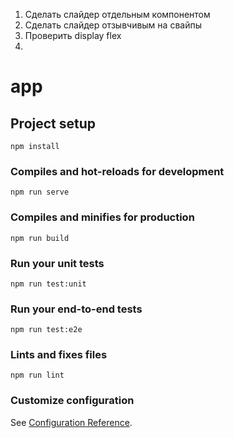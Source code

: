 
1. Сделать слайдер отдельным компонентом
2. Сделать слайдер отзывчивым на свайпы
3. Проверить display flex
4.

# app

## Project setup
```
npm install
```

### Compiles and hot-reloads for development
```
npm run serve
```

### Compiles and minifies for production
```
npm run build
```

### Run your unit tests
```
npm run test:unit
```

### Run your end-to-end tests
```
npm run test:e2e
```

### Lints and fixes files
```
npm run lint
```

### Customize configuration
See [Configuration Reference](https://cli.vuejs.org/config/).

<!-- cops: [
					{
						title: 'Наряд ОМОН',
						numbers: '02',
						text: '',
						reason: ['Вооруженное ограбление', 'Убийство', 'Увидел негра'],
					},
					{
						title: 'Наряд ОМОН',
						numbers: '02',
						text: '',
						reason: ['Вооруженное ограбление', 'Убийство', 'Увидел негра'],
					},
				],
				embassy: [
					{
						title: 'Вызвать президента',
						numbers: '89000000000',
						text: 'Не надо....',
						reason: ['Терроризм', 'Политические вопросы', 'Не покормили котика'],
					},
					{
						title: 'Вызвать президента',
						numbers: '89000000000',
						text: 'Не надо....',
						reason: ['Терроризм', 'Политические вопросы', 'Не покормили котика'],
					},
				],
				transport: [
					{
						title: 'Взывать таксисочку',
						numbers: '89153245623',
						text: 'Если вам нужно доехать туда, куда вам нужно доехать, то вам стоить закать то, что отвезет вас туда, куда вам нужно доехать!',
						reason: ['Терроризм', 'Политические вопросы', 'Не покормили котика'],
					},
					{
						title: 'Взывать таксисочку',
						numbers: '89153245623',
						text: 'Если вам нужно доехать туда, куда вам нужно доехать, то вам стоить закать то, что отвезет вас туда, куда вам нужно доехать!',
						reason: ['Терроризм', 'Политические вопросы', 'Не покормили котика'],
					},
				], -->